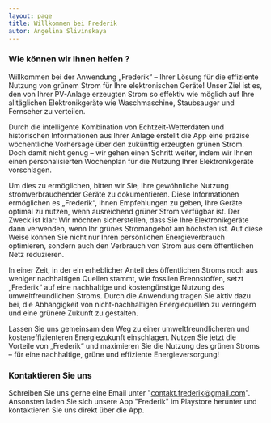 ```yaml
---
layout: page
title: Willkommen bei Frederik
autor: Angelina Slivinskaya
---
```



### Wie können wir Ihnen helfen ?

Willkommen bei der Anwendung „Frederik“ – Ihrer Lösung für die effiziente Nutzung von grünem Strom für Ihre elektronischen Geräte! Unser Ziel ist es, den von Ihrer PV-Anlage erzeugten Strom so effektiv wie möglich auf Ihre alltäglichen Elektronikgeräte wie Waschmaschine, Staubsauger und Fernseher zu verteilen.

Durch die intelligente Kombination von Echtzeit-Wetterdaten und historischen Informationen aus Ihrer Anlage erstellt die App eine präzise wöchentliche Vorhersage über den zukünftig erzeugten grünen Strom. Doch damit nicht genug – wir gehen einen Schritt weiter, indem wir Ihnen einen personalisierten Wochenplan für die Nutzung Ihrer Elektronikgeräte vorschlagen.

Um dies zu ermöglichen, bitten wir Sie, Ihre gewöhnliche Nutzung stromverbrauchender Geräte zu dokumentieren. Diese Informationen ermöglichen es „Frederik“, Ihnen Empfehlungen zu geben, Ihre Geräte optimal zu nutzen, wenn ausreichend grüner Strom verfügbar ist. Der Zweck ist klar: Wir möchten sicherstellen, dass Sie Ihre Elektronikgeräte dann verwenden, wenn Ihr grünes Stromangebot am höchsten ist. Auf diese Weise können Sie nicht nur Ihren persönlichen Energieverbrauch optimieren, sondern auch den Verbrauch von Strom aus dem öffentlichen Netz reduzieren.

In einer Zeit, in der ein erheblicher Anteil des öffentlichen Stroms noch aus weniger nachhaltigen Quellen stammt, wie fossilen Brennstoffen, setzt „Frederik“ auf eine nachhaltige und kostengünstige Nutzung des umweltfreundlichen Stroms. Durch die Anwendung tragen Sie aktiv dazu bei, die Abhängigkeit von nicht-nachhaltigen Energiequellen zu verringern und eine grünere Zukunft zu gestalten.

Lassen Sie uns gemeinsam den Weg zu einer umweltfreundlicheren und kosteneffizienteren Energiezukunft einschlagen. Nutzen Sie jetzt die Vorteile von „Frederik“ und maximieren Sie die Nutzung des grünen Stroms – für eine nachhaltige, grüne und effiziente Energieversorgung!

### Kontaktieren Sie uns
Schreiben Sie uns gerne eine Email unter "contakt.frederik@gmail.com".
Ansonsten laden Sie sich unsere App "Frederik" im Playstore herunter und kontaktieren Sie uns direkt über die App.